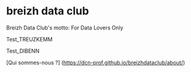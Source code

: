 # breizh data club
Breizh Data Club's motto: For Data Lovers Only 

Test_TREUZKEMM

Test_DIBENN


[Qui sommes-nous ?] (<https://dcn-prof.github.io/breizhdataclub/about/>)

